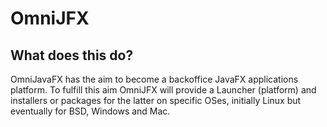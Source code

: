 # OmniJFX

## What does this do?

OmniJavaFX has the aim to become a backoffice JavaFX applications platform.
To fulfill this aim OmniJFX will provide a Launcher (platform) and installers or packages for the latter on specific OSes, 
initially Linux but eventually for BSD, Windows and Mac.
